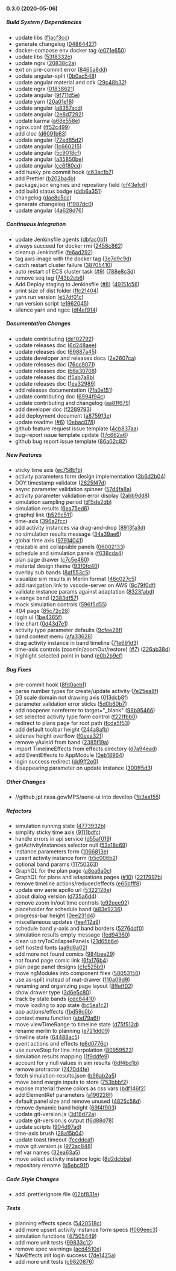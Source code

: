 #### 0.3.0 (2020-05-06)

##### Build System / Dependencies

*  update libs ([f1acf3cc](https://github.jpl.nasa.gov/MPS/aerie-ui/commit/f1acf3cc93b06ff28c8cbc05ffa4e243e24c8ca4))
*  generate changelog ([04864427](https://github.jpl.nasa.gov/MPS/aerie-ui/commit/04864427e1453ba969f434a6035cf8dc4ac52134))
*  docker-compose env docker tag ([e071e650](https://github.jpl.nasa.gov/MPS/aerie-ui/commit/e071e6503024345a0fca2e8a3bdf55b885c4cb89))
*  update libs ([53f8332e](https://github.jpl.nasa.gov/MPS/aerie-ui/commit/53f8332ede537a97872b8dc13f85079212f5661c))
*  update ngrx ([20838c2a](https://github.jpl.nasa.gov/MPS/aerie-ui/commit/20838c2a0b7d617b4d7c3ad588139dea8f2d866b))
*  exit on pre-commit error ([8465a8dd](https://github.jpl.nasa.gov/MPS/aerie-ui/commit/8465a8ddab2f35c7d4a1bc7df310216607274490))
*  update angular-split ([0b0ad548](https://github.jpl.nasa.gov/MPS/aerie-ui/commit/0b0ad548b829fd8b56bb5e74dd830034054d4aee))
*  update angular material and cdk ([29c48b32](https://github.jpl.nasa.gov/MPS/aerie-ui/commit/29c48b328df28d56f8086afb0911c8ed4a8161cb))
*  update ngrx ([01838621](https://github.jpl.nasa.gov/MPS/aerie-ui/commit/01838621bdfd256361e6208c622a241ed9e32820))
*  update angular ([9f711d5e](https://github.jpl.nasa.gov/MPS/aerie-ui/commit/9f711d5ed4f8463bd63f7579d0fe934f90277c0a))
*  update yarn ([20a01e18](https://github.jpl.nasa.gov/MPS/aerie-ui/commit/20a01e1888615527c2f38dcfa5cbdaa7b6dcd03c))
*  update angular ([a8357acd](https://github.jpl.nasa.gov/MPS/aerie-ui/commit/a8357acd9c01a41a5c8ad37d7e005da086c3709a))
*  update angular ([2e8d7292](https://github.jpl.nasa.gov/MPS/aerie-ui/commit/2e8d7292ee7178d252e4448d37e3123872aeeabc))
*  update karma ([a68e558e](https://github.jpl.nasa.gov/MPS/aerie-ui/commit/a68e558e92d48ea12cb4dd223501bf73959f313c))
*  nginx.conf ([ff52c499](https://github.jpl.nasa.gov/MPS/aerie-ui/commit/ff52c499eb3c7e83f41600efd75ae7f80a20989a))
*  add cloc ([d6091b63](https://github.jpl.nasa.gov/MPS/aerie-ui/commit/d6091b63eefb40c239800c30feaf519a129269e1))
*  update angular ([72ed85d2](https://github.jpl.nasa.gov/MPS/aerie-ui/commit/72ed85d26fd714459de8fd99de1bb40a186e7c23))
*  update angular ([1c660215](https://github.jpl.nasa.gov/MPS/aerie-ui/commit/1c6602158f917bad40e2c72aba32935979f44734))
*  update angular ([5c9018cf](https://github.jpl.nasa.gov/MPS/aerie-ui/commit/5c9018cf41d4ec531400ed865719981bbb859657))
*  update angular ([a35850be](https://github.jpl.nasa.gov/MPS/aerie-ui/commit/a35850be116ba0f71a2ac39b842f39b08dfd2a78))
*  update angular ([cc6f80cd](https://github.jpl.nasa.gov/MPS/aerie-ui/commit/cc6f80cd89950848821607d263d590f42f7947f7))
*  add husky pre commit hook ([c63ac1b7](https://github.jpl.nasa.gov/MPS/aerie-ui/commit/c63ac1b702233f630ae72d6e331034916daa1b6c))
*  add Prettier ([b202ba4b](https://github.jpl.nasa.gov/MPS/aerie-ui/commit/b202ba4bf3c8814fe5850584aca38cb1ab163528))
*  package.json engines and repository field ([cf43efc6](https://github.jpl.nasa.gov/MPS/aerie-ui/commit/cf43efc63b08e2035ade5baf7bd92d4aea4c932c))
*  add build status badge ([ddb6a351](https://github.jpl.nasa.gov/MPS/aerie-ui/commit/ddb6a35138eafffecd27283eb9fcb7ff0cdf5988))
*  changelog ([dae8c5cc](https://github.jpl.nasa.gov/MPS/aerie-ui/commit/dae8c5cc91b7ff39647d0b7e737191b4c424bf87))
*  generate changelog ([f1987dc0](https://github.jpl.nasa.gov/MPS/aerie-ui/commit/f1987dc0e095cb6b23bf86a4e67dc2c7a93b23bc))
*  update angular ([4a628d76](https://github.jpl.nasa.gov/MPS/aerie-ui/commit/4a628d76c37a986d49912017a2e1caab7f686a97))

##### Continuous Integration

*  update Jenkinsfile agents ([dbfac0b1](https://github.jpl.nasa.gov/MPS/aerie-ui/commit/dbfac0b11d7b30b1692e68155eb25925a406bb9a))
*  always succeed for docker rmi ([2458c862](https://github.jpl.nasa.gov/MPS/aerie-ui/commit/2458c86278addb0f78656d4af062a9da2870d79b))
*  cleanup Jenkinsfile ([fe6ad292](https://github.jpl.nasa.gov/MPS/aerie-ui/commit/fe6ad292da135353f3e59e666ca53e013c8dc1d8))
*  tag aws image with the docker tag ([3e7d9c9d](https://github.jpl.nasa.gov/MPS/aerie-ui/commit/3e7d9c9d468dcda15eee66d9d4eac80c5ac1ee46))
*  catch restart cluster failure ([38705410](https://github.jpl.nasa.gov/MPS/aerie-ui/commit/3870541020f3aaa933783f70eec363822b742eb1))
*  auto restart of ECS cluster task ([#9](https://github.jpl.nasa.gov/MPS/aerie-ui/pull/9)) ([788e8c3d](https://github.jpl.nasa.gov/MPS/aerie-ui/commit/788e8c3dae265b662abe09c7d8d4af537f93396d))
*  remove seq tag ([743b2cb6](https://github.jpl.nasa.gov/MPS/aerie-ui/commit/743b2cb60710a5fd2f38d9fca9fe87481d161921))
*  Add Deploy staging to Jenkinsfile ([#8](https://github.jpl.nasa.gov/MPS/aerie-ui/pull/8)) ([49151c56](https://github.jpl.nasa.gov/MPS/aerie-ui/commit/49151c5658ddb251b6584cf2ed2e04188352c7f8))
*  print size of dist folder ([ffc21404](https://github.jpl.nasa.gov/MPS/aerie-ui/commit/ffc214046979d7072a0898c553938856619470b8))
*  yarn run version ([e57df01c](https://github.jpl.nasa.gov/MPS/aerie-ui/commit/e57df01c246c22eb9763fb850d9e9aab26e28db0))
*  run version script ([e1962045](https://github.jpl.nasa.gov/MPS/aerie-ui/commit/e1962045193b33d512c6c4aff60a7a9a9510022f))
*  silence yarn and ngcc ([df4ef914](https://github.jpl.nasa.gov/MPS/aerie-ui/commit/df4ef914c770680d02b473e27374da7e239e0748))

##### Documentation Changes

*  update contributing ([de102792](https://github.jpl.nasa.gov/MPS/aerie-ui/commit/de102792e74e3720f4c6482af90e0d2d40eec940))
*  update releases doc ([6d248aee](https://github.jpl.nasa.gov/MPS/aerie-ui/commit/6d248aee7d4084b55e48fa1bcb96e0d744958d7b))
*  update releases doc ([69887a45](https://github.jpl.nasa.gov/MPS/aerie-ui/commit/69887a4581a1c03e7757e0e1450cf06e2e8e009a))
*  update developer and releases docs ([2e2607ca](https://github.jpl.nasa.gov/MPS/aerie-ui/commit/2e2607ca6155c18abfc36f20b731a795a20a8069))
*  update releases doc ([76cc9071](https://github.jpl.nasa.gov/MPS/aerie-ui/commit/76cc9071e8add04e9fc4ab261d4192c900f8510d))
*  update releases doc ([b6a30708](https://github.jpl.nasa.gov/MPS/aerie-ui/commit/b6a30708a912a3cd244529ba98135494782dbf24))
*  update releases doc ([f5ab7a8b](https://github.jpl.nasa.gov/MPS/aerie-ui/commit/f5ab7a8b4bac325e2c611c2a16fb7ade8e6adb96))
*  update releases doc ([1ea32989](https://github.jpl.nasa.gov/MPS/aerie-ui/commit/1ea32989fb5262b1598b5638393564c8631226ab))
*  add releases documentation ([7fa0e151](https://github.jpl.nasa.gov/MPS/aerie-ui/commit/7fa0e151335b7491af6f1c97471522bca9971cef))
*  update contributing doc ([6994f94c](https://github.jpl.nasa.gov/MPS/aerie-ui/commit/6994f94c37c4572af71adf5b70b27a158f8d5fa4))
*  update contributing and changelog ([aa81f679](https://github.jpl.nasa.gov/MPS/aerie-ui/commit/aa81f679d92f588b667f779a231ca18b0cec1395))
*  add developer doc ([f2289793](https://github.jpl.nasa.gov/MPS/aerie-ui/commit/f2289793a1f59b62f83720d46bc4348dd51cb68b))
*  add deployment document ([a875913e](https://github.jpl.nasa.gov/MPS/aerie-ui/commit/a875913e16792481d4fd4159e7132387748b2ef6))
*  update readme ([#6](https://github.jpl.nasa.gov/MPS/aerie-ui/pull/6)) ([0ebac078](https://github.jpl.nasa.gov/MPS/aerie-ui/commit/0ebac078954ce4f845d5dcbf2aa0e4d3ab507eff))
*  github feature request issue template ([4cb837aa](https://github.jpl.nasa.gov/MPS/aerie-ui/commit/4cb837aa282b54bfe3ad595ba83679ef922d9c7f))
*  bug-report issue template update ([17c662a6](https://github.jpl.nasa.gov/MPS/aerie-ui/commit/17c662a6b949e62ffd18b6d38910d96397dd7d69))
*  github bug report issue template ([86a02c82](https://github.jpl.nasa.gov/MPS/aerie-ui/commit/86a02c8222e5f3b057ea29bb3cd2d8a77390d3dd))

##### New Features

*  sticky time axis ([ec758b1b](https://github.jpl.nasa.gov/MPS/aerie-ui/commit/ec758b1bc4064d3c7b3a59ec25c6a78f957a8c67))
*  activity parameters form design implementation ([3b6d2b04](https://github.jpl.nasa.gov/MPS/aerie-ui/commit/3b6d2b041512900a3d348b0e49b78ec557ffbab3))
*  DOY timestamp validator ([2825f47d](https://github.jpl.nasa.gov/MPS/aerie-ui/commit/2825f47d4e0b92e7171ff94acc727c3fab03f6e9))
*  async parameter validation spinner ([57d4fa8a](https://github.jpl.nasa.gov/MPS/aerie-ui/commit/57d4fa8a354934dd7ef8bca91d9bc2aa1a88f32c))
*  activity parameter validation error display ([2abb9dd8](https://github.jpl.nasa.gov/MPS/aerie-ui/commit/2abb9dd8a5034b566a0390a198fb3ea740d8f6dc))
*  simulation sampling period ([d15de2db](https://github.jpl.nasa.gov/MPS/aerie-ui/commit/d15de2dbc80e477af90b5afd6433aa5638ea8c05))
*  simulation results ([6ea75ed6](https://github.jpl.nasa.gov/MPS/aerie-ui/commit/6ea75ed682bb896eebb72cacc3e8ede32fd90df8))
*  graphql link ([b529c511](https://github.jpl.nasa.gov/MPS/aerie-ui/commit/b529c5118c35bd5c42e852e96aa449a7d4a16dcb))
*  time-axis ([396a2fcc](https://github.jpl.nasa.gov/MPS/aerie-ui/commit/396a2fcc7fb83ab333eb4b3bd5558e3ae979ea21))
*  add activity instances via drag-and-drop ([8913fa3d](https://github.jpl.nasa.gov/MPS/aerie-ui/commit/8913fa3d80bb8913c4ddb988f47de7980dc6ee72))
*  no simulation results message ([34a39ae6](https://github.jpl.nasa.gov/MPS/aerie-ui/commit/34a39ae65be99f82b3f4ea511f4f69560390bd84))
*  global time axis ([97914041](https://github.jpl.nasa.gov/MPS/aerie-ui/commit/97914041704b54461ab6d1d5879e7ca9b29b4a7f))
*  resizable and collapsible panels ([06002133](https://github.jpl.nasa.gov/MPS/aerie-ui/commit/0600213359d4aab01a8e40e86e2dfa9e3944b99b))
*  schedule and simulation panels ([f638cda4](https://github.jpl.nasa.gov/MPS/aerie-ui/commit/f638cda4ea43115257f3c8cedfa25c9519edb0ea))
*  plan page drawer ([c7c5e460](https://github.jpl.nasa.gov/MPS/aerie-ui/commit/c7c5e4601750272919022859d8ab17cd9d14cc34))
*  material design theme ([93f0fd40](https://github.jpl.nasa.gov/MPS/aerie-ui/commit/93f0fd4049940774045b3fe307be03143e9d042e))
*  overlay sub bands ([8af553c5](https://github.jpl.nasa.gov/MPS/aerie-ui/commit/8af553c54cc2460ad9e6932cf4e0330fa34f1375))
*  visualize sim results in Merlin format ([46c027c5](https://github.jpl.nasa.gov/MPS/aerie-ui/commit/46c027c5b9c90a74eb448ffdff6f5299a6e44a98))
*  add navigation link to vscode-server on AWS ([8c79f0df](https://github.jpl.nasa.gov/MPS/aerie-ui/commit/8c79f0df02ee792bfa2d4380962977bafbfa4c8f))
*  validate instance params against adaptation ([8323fabd](https://github.jpl.nasa.gov/MPS/aerie-ui/commit/8323fabd7d4ccf90ff08f0acf53cf9d0f580aa37))
*  x-range band ([2383df57](https://github.jpl.nasa.gov/MPS/aerie-ui/commit/2383df57bf55436b2f3b0341c73d7be3d5a968f7))
*  mock simulation controls ([596f5d55](https://github.jpl.nasa.gov/MPS/aerie-ui/commit/596f5d552f38b612e2f22410a6c15fa558e70118))
*  404 page ([85c72c28](https://github.jpl.nasa.gov/MPS/aerie-ui/commit/85c72c2857d5ea02b89503059ac0eb178510129d))
*  login ui ([1be4365f](https://github.jpl.nasa.gov/MPS/aerie-ui/commit/1be4365f894ab7d11f317e5cc8aa970c32757907))
*  line chart ([0d43d7e1](https://github.jpl.nasa.gov/MPS/aerie-ui/commit/0d43d7e13a54a0e38b99ffe733cd17905584bf09))
*  activity type parameter defaults ([9cfee26f](https://github.jpl.nasa.gov/MPS/aerie-ui/commit/9cfee26f4a2d58cf3b26285c0f2378c86315e055))
*  band context menu ([afa33628](https://github.jpl.nasa.gov/MPS/aerie-ui/commit/afa33628fd41bdb8b3a2f6d4e11e26c24eb85473))
*  drag activity instance in band timeline ([71e691d3](https://github.jpl.nasa.gov/MPS/aerie-ui/commit/71e691d3d5af20c46fa085b3a186bdbb978cabfe))
*  time-axis controls (zoomIn/zoomOut/restore) ([#7](https://github.jpl.nasa.gov/MPS/aerie-ui/pull/7)) ([226ab38d](https://github.jpl.nasa.gov/MPS/aerie-ui/commit/226ab38df3da60b33c7d8177b84dd9e051eaedbf))
*  highlight selected point in band ([e0b2b9cf](https://github.jpl.nasa.gov/MPS/aerie-ui/commit/e0b2b9cf739931cf8dca8c59e712c9565ab104b3))

##### Bug Fixes

*  pre-commit hook ([8fd0aeb1](https://github.jpl.nasa.gov/MPS/aerie-ui/commit/8fd0aeb1e243ca2319199c8db20f7fac59d948c6))
*  parse number types for create/update activity ([7e25ea8f](https://github.jpl.nasa.gov/MPS/aerie-ui/commit/7e25ea8fdd7b5588b97c81b3db1d258276a0a1b8))
*  D3 scale domain not drawing axis ([013dcb8f](https://github.jpl.nasa.gov/MPS/aerie-ui/commit/013dcb8f9f5d516cd99cc6a326d6ca844bef4a14))
*  parameter validation error sticks ([5d0b60b7](https://github.jpl.nasa.gov/MPS/aerie-ui/commit/5d0b60b7a12f6e4220b1c403d506dce6250f0faf))
*  add noopener noreferrer to target="_blank" ([99b95466](https://github.jpl.nasa.gov/MPS/aerie-ui/commit/99b95466e601cf44b89978c111cf0dd2aa7e10a2))
*  set selected activity type form control ([f221fbb0](https://github.jpl.nasa.gov/MPS/aerie-ui/commit/f221fbb0c069b6531f0e8d7759ef89555ead72d2))
*  redirect to plans page for root path ([fcda5f53](https://github.jpl.nasa.gov/MPS/aerie-ui/commit/fcda5f53ef29af76625344ce6f104d6a2f67a749))
*  add default toolbar height ([244a8afb](https://github.jpl.nasa.gov/MPS/aerie-ui/commit/244a8afb4bb62bbec97d5439c4654e28d052ccdf))
*  sidenav height overflow ([f0eea321](https://github.jpl.nasa.gov/MPS/aerie-ui/commit/f0eea321a8f7cfc92b17b07c2ef4c80ed1e5cfd4))
*  remove yAxisId from band ([2385f19a](https://github.jpl.nasa.gov/MPS/aerie-ui/commit/2385f19a43a0260977cb88020a328aa0a91771f2))
*  import TimelineEffects from effects directory ([d7a94ead](https://github.jpl.nasa.gov/MPS/aerie-ui/commit/d7a94ead81c7b77be4abc3bf8d3b8c022e07a5f3))
*  add EventEffects to AppModule ([0eb18964](https://github.jpl.nasa.gov/MPS/aerie-ui/commit/0eb18964648360babd76a164d431667cd648f4d6))
*  login success redirect ([dd9ff2e0](https://github.jpl.nasa.gov/MPS/aerie-ui/commit/dd9ff2e020e31eb73280a07ef25764e997dc62db))
*  disappearing parameter on update instance ([300ff5d3](https://github.jpl.nasa.gov/MPS/aerie-ui/commit/300ff5d30d4f1460ac973962580f528852fc3816))

##### Other Changes

* //github.jpl.nasa.gov/MPS/aerie-ui into develop ([1b3aa155](https://github.jpl.nasa.gov/MPS/aerie-ui/commit/1b3aa1557d220f52a792de0e32f0586b1d68d916))

##### Refactors

*  simulation running state ([4773932b](https://github.jpl.nasa.gov/MPS/aerie-ui/commit/4773932b58c355b4adf39ba098f4e3989ad76a1d))
*  simplify sticky time axis ([9111bdfc](https://github.jpl.nasa.gov/MPS/aerie-ui/commit/9111bdfc559d027f041456cbedff88b6dfba4fa4))
*  handle errors in api service ([d55af019](https://github.jpl.nasa.gov/MPS/aerie-ui/commit/d55af019084168edcea77b06b0c5563e2324bb9d))
*  getActivityInstances selector null ([53a18c69](https://github.jpl.nasa.gov/MPS/aerie-ui/commit/53a18c69e0180ad9022a9d1ac74114e9c96cacaa))
*  instance parameters form ([1066813e](https://github.jpl.nasa.gov/MPS/aerie-ui/commit/1066813eb601714ded694b23aae34a2f5057f049))
*  upsert activity instance form ([b5c006b2](https://github.jpl.nasa.gov/MPS/aerie-ui/commit/b5c006b2dbca6812f4046de54f854be97ed3ad21))
*  optional band params ([11750363](https://github.jpl.nasa.gov/MPS/aerie-ui/commit/1175036303a6a1240f10c7a6bcf999b792796140))
*  GraphQL for the plan page ([a8ea6a0c](https://github.jpl.nasa.gov/MPS/aerie-ui/commit/a8ea6a0c257ca9a4d863fe2e991aca4034c59a06))
*  GraphQL for plans and adaptations pages ([#10](https://github.jpl.nasa.gov/MPS/aerie-ui/pull/10)) ([2217997b](https://github.jpl.nasa.gov/MPS/aerie-ui/commit/2217997b8b6dd1222d2dd6cdce4985b4ec007ccc))
*  remove timeline actions/reducer/effects ([e65bfff8](https://github.jpl.nasa.gov/MPS/aerie-ui/commit/e65bfff826672c3534b6996c4ff32e2f2a1119f2))
*  update env aerie apollo url ([5322128e](https://github.jpl.nasa.gov/MPS/aerie-ui/commit/5322128e33e15afc8ff270b965a194ab99779969))
*  about dialog version ([d735a6d4](https://github.jpl.nasa.gov/MPS/aerie-ui/commit/d735a6d4d87b1a66397b22c158f5d4c4eaeca5b8))
*  remove zoom in/out time controls ([e92eee92](https://github.jpl.nasa.gov/MPS/aerie-ui/commit/e92eee92faa8d30b5b7f2730a697f01eb9a62c1a))
*  placeholder for schedule band ([a83e9236](https://github.jpl.nasa.gov/MPS/aerie-ui/commit/a83e92362e452d1291be5401163d3641e76d1f3a))
*  progress-bar height ([0ee231d4](https://github.jpl.nasa.gov/MPS/aerie-ui/commit/0ee231d43967585ead0331400e77c641fe84c408))
*  miscellaneous updates ([fea412a9](https://github.jpl.nasa.gov/MPS/aerie-ui/commit/fea412a935b1bef2e6f430ebec4eb0e2ba7550ac))
*  schedule band y-axis and band borders ([5276ddf0](https://github.jpl.nasa.gov/MPS/aerie-ui/commit/5276ddf008ef30a4dca2d4e0993268cca4098e43))
*  simulation results empty message ([fed94360](https://github.jpl.nasa.gov/MPS/aerie-ui/commit/fed9436092b433833893c46e8513109df680ab32))
*  clean up tryToCollapsePanels ([21d65b6e](https://github.jpl.nasa.gov/MPS/aerie-ui/commit/21d65b6e7f8c97457d3cedbcf47e1f140885d3d7))
*  self hosted fonts ([aa9d8a02](https://github.jpl.nasa.gov/MPS/aerie-ui/commit/aa9d8a02b50877732bcd4e67217977128ebc5fb5))
*  add more not found comics ([984bee29](https://github.jpl.nasa.gov/MPS/aerie-ui/commit/984bee29f983ff255ac06236d24577e2eb0da69b))
*  not found page comic link ([6fa176b4](https://github.jpl.nasa.gov/MPS/aerie-ui/commit/6fa176b434d2f88c7ea491ec351f8fdce8809030))
*  plan page panel designs ([c1c525b9](https://github.jpl.nasa.gov/MPS/aerie-ui/commit/c1c525b9fe239a510a8838c5aab3f9e35eeed647))
*  move ngModules into component files ([58053156](https://github.jpl.nasa.gov/MPS/aerie-ui/commit/58053156ae80de3d557bf860a3d842ca09274951))
*  use as-split instead of mat-drawer ([110a09d9](https://github.jpl.nasa.gov/MPS/aerie-ui/commit/110a09d9ee55b9909c86c7ca2407652cfe84a130))
*  renaming and organizing page layout ([8ffeff02](https://github.jpl.nasa.gov/MPS/aerie-ui/commit/8ffeff02265abc2225caca3132db873c97fd7e37))
*  show drawer type ([3d6e5c80](https://github.jpl.nasa.gov/MPS/aerie-ui/commit/3d6e5c80feccbcc205f4abce8e4995be37251715))
*  track by state bands ([cdc84410](https://github.jpl.nasa.gov/MPS/aerie-ui/commit/cdc844107da89dd2502ab27fd02d0ac1c1a03f38))
*  move loading to app state ([bc5ea1c2](https://github.jpl.nasa.gov/MPS/aerie-ui/commit/bc5ea1c2082766ee0ae34ff0318b0ac0862514b6))
*  app actions/effects ([fbd59c0b](https://github.jpl.nasa.gov/MPS/aerie-ui/commit/fbd59c0b4f139b76fee083d086585fc5e4756768))
*  context menu function ([abd79a6f](https://github.jpl.nasa.gov/MPS/aerie-ui/commit/abd79a6f2098c600a1596407fb5bc9a63a68eb5f))
*  move viewTimeRange to timeline state ([d75f512d](https://github.jpl.nasa.gov/MPS/aerie-ui/commit/d75f512d1bd68490e13422adddd5b5c83e10dabd))
*  rename merlin to planning ([e721dd09](https://github.jpl.nasa.gov/MPS/aerie-ui/commit/e721dd09668ab2c457734588dd38798fadd33bb2))
*  timeline state ([64488ac5](https://github.jpl.nasa.gov/MPS/aerie-ui/commit/64488ac50381c243ba7e8d63f1aceef0287f93e9))
*  event actions and effects ([e6d0776c](https://github.jpl.nasa.gov/MPS/aerie-ui/commit/e6d0776c09ccd26f49a9ac1a8d1d5a46ae89a798))
*  use curveStep for line interpolation ([80959523](https://github.jpl.nasa.gov/MPS/aerie-ui/commit/80959523fcaddf6ab7e1de64ba26246e5bddcf98))
*  simulation results mapping ([1f9ddfe9](https://github.jpl.nasa.gov/MPS/aerie-ui/commit/1f9ddfe9a87c076c74a5bad79c311f1afc8afcec))
*  account for y null values in sim results ([6df4bd1b](https://github.jpl.nasa.gov/MPS/aerie-ui/commit/6df4bd1bb6a166c41e290f8ca5877a5a98b99a95))
*  remove protractor ([7470d4fe](https://github.jpl.nasa.gov/MPS/aerie-ui/commit/7470d4fe09851b6e0ad05b2d957007753683d116))
*  fetch simulation-results.json ([b96ab2a5](https://github.jpl.nasa.gov/MPS/aerie-ui/commit/b96ab2a5e4d9e79d1e1701be8b522556a3b1d373))
*  move band margin inputs to store ([753bbbf2](https://github.jpl.nasa.gov/MPS/aerie-ui/commit/753bbbf2d008bc1ec6cc2b47f252009413ab1695))
*  expose material theme colors as css vars ([bdf146f2](https://github.jpl.nasa.gov/MPS/aerie-ui/commit/bdf146f2e432dc0ee21b4759753b252aedc72691))
*  add ElementRef parameters ([a196228f](https://github.jpl.nasa.gov/MPS/aerie-ui/commit/a196228fb0086ade4ea6bccb8e8fa91adc36dcc0))
*  default panel size and remove unused ([4825c58d](https://github.jpl.nasa.gov/MPS/aerie-ui/commit/4825c58ddfb7f28e0ecb4f8a0d98e91744176235))
*  remove dynamic band height ([69f4f903](https://github.jpl.nasa.gov/MPS/aerie-ui/commit/69f4f903070d8086255d0c30a9bc949521b42967))
*  update git-version.js ([3d18d72a](https://github.jpl.nasa.gov/MPS/aerie-ui/commit/3d18d72a3dcc200f9823e7f65b2c0d7f249c48e7))
*  update git-version.js output ([f6d88d78](https://github.jpl.nasa.gov/MPS/aerie-ui/commit/f6d88d78313423515703e9bad0f2ce0ff4b88c6e))
*  update scripts ([904d97ad](https://github.jpl.nasa.gov/MPS/aerie-ui/commit/904d97ad642b247a2abc0efb51aa18879cad6ab6))
*  time-axis brush ([28a15b04](https://github.jpl.nasa.gov/MPS/aerie-ui/commit/28a15b04d8d53f279e7978b78dc796c5e9cc5947))
*  update toast timeout ([fccddcaf](https://github.jpl.nasa.gov/MPS/aerie-ui/commit/fccddcafa275e155a42bbd8f03ef9ed20cc14719))
*  move git.version.js ([972ac848](https://github.jpl.nasa.gov/MPS/aerie-ui/commit/972ac848743138b226d4b17019c0663f3a4cce09))
*  ref var names ([32ea63a5](https://github.jpl.nasa.gov/MPS/aerie-ui/commit/32ea63a5b5903980046f5c4f34986a428ceaf4c0))
*  move select activity instance logic ([8d2dcbba](https://github.jpl.nasa.gov/MPS/aerie-ui/commit/8d2dcbba63a216de204d35ea0d709ec9922f4f61))
*  repository rename ([b5ebc91f](https://github.jpl.nasa.gov/MPS/aerie-ui/commit/b5ebc91f492c62bb9373342f6d1341fd5556adbf))

##### Code Style Changes

*  add .prettierignore file ([02bf831e](https://github.jpl.nasa.gov/MPS/aerie-ui/commit/02bf831eaba4bcacbce35a5d0d68834d6893fc74))

##### Tests

*  planning effects specs ([5420518c](https://github.jpl.nasa.gov/MPS/aerie-ui/commit/5420518c95a57509493283a7020c75c2f2f34b5b))
*  add more upsert activity instance form specs ([f069eec3](https://github.jpl.nasa.gov/MPS/aerie-ui/commit/f069eec3816d6ca651a5aa1c6f5c8da596a03946))
*  simulation functions ([47505449](https://github.jpl.nasa.gov/MPS/aerie-ui/commit/47505449e25c988519acfa718837c6acd1224fae))
*  add more unit tests ([99833c12](https://github.jpl.nasa.gov/MPS/aerie-ui/commit/99833c12a8195a7620b083162ad19b8df31d6e8f))
*  remove spec warnings ([acd4510e](https://github.jpl.nasa.gov/MPS/aerie-ui/commit/acd4510ee54c7f006f7f13e9a8947cf95b783f15))
*  NavEffects init login success ([7de1425a](https://github.jpl.nasa.gov/MPS/aerie-ui/commit/7de1425a60a82fb33a43d36ef579ff7a81b37a38))
*  add more unit tests ([c9820876](https://github.jpl.nasa.gov/MPS/aerie-ui/commit/c982087623f33d4c15e6f271d21d7414f4f22a3b))
